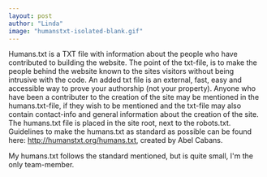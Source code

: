 ```yaml
---
layout: post
author: "Linda"
image: "humanstxt-isolated-blank.gif"
---
```


 Humans.txt is a TXT file with information about the people who have contributed to building the website. The point of the txt-file, is to make the people behind the website known to the sites visitors without being intrusive with the code. An added txt file is an external, fast, easy and accessible way to prove your authorship (not your property).
 Anyone who have been a contributer to the creation of the site may be mentioned in the humans.txt-file, if they wish to be mentioned and the txt-file may also contain contact-info and general information about the creation of the site. The humans.txt file is placed in the site root, next to the robots.txt. Guidelines to make the humans.txt as standard as possible can be found here:  http://humanstxt.org/humans.txt, created by Abel Cabans.

 My humans.txt follows the standard mentioned, but is quite small, I'm the only team-member. 